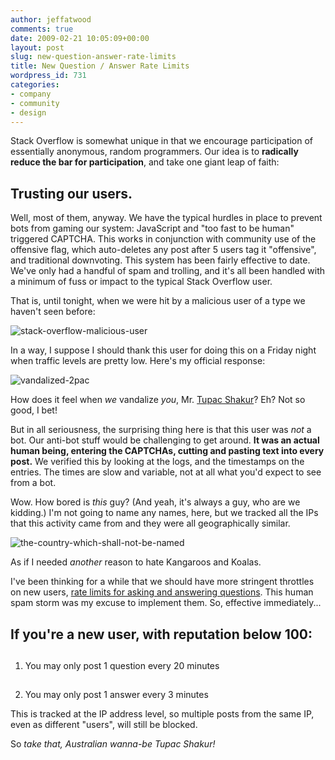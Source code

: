 ```yaml
---
author: jeffatwood
comments: true
date: 2009-02-21 10:05:09+00:00
layout: post
slug: new-question-answer-rate-limits
title: New Question / Answer Rate Limits
wordpress_id: 731
categories:
- company
- community
- design
---
```



Stack Overflow is somewhat unique in that we encourage participation of essentially anonymous, random programmers. Our idea is to **radically reduce the bar for participation**, and take one giant leap of faith:





## Trusting our users.





Well, most of them, anyway. We have the typical hurdles in place to prevent bots from gaming our system: JavaScript and "too fast to be human" triggered CAPTCHA. This works in conjunction with community use of the offensive flag, which auto-deletes any post after 5 users tag it "offensive", and traditional downvoting. This system has been fairly effective to date. We've only had a handful of spam and trolling, and it's all been handled with a minimum of fuss or impact to the typical Stack Overflow user.



That is, until tonight, when we were hit by a malicious user of a type we haven't seen before:



![stack-overflow-malicious-user](/blog/images/2009-02-21-new-question-answer-rate-limits/stack-overflow-malicious-user.png)



In a way, I suppose I should thank this user for doing this on a Friday night when traffic levels are pretty low. Here's my official response:



![vandalized-2pac](/blog/images/2009-02-21-new-question-answer-rate-limits/vandalized-2pac.jpg)



How does it feel when _we_ vandalize _you_, Mr. [Tupac Shakur](http://en.wikipedia.org/wiki/Tupac_Shakur)? Eh? Not so good, I bet!



But in all seriousness, the surprising thing here is that this user was _not_ a bot. Our anti-bot stuff would be challenging to get around. **It was an actual human being, entering the CAPTCHAs, cutting and pasting text into every post.** We verified this by looking at the logs, and the timestamps on the entries. The times are slow and variable, not at all what you'd expect to see from a bot.



Wow. How bored is _this_ guy? (And yeah, it's always a guy, who are we kidding.) I'm not going to name any names, here, but we tracked all the IPs that this activity came from and they were all geographically similar.



![the-country-which-shall-not-be-named](/blog/images/2009-02-21-new-question-answer-rate-limits/the-country-which-shall-not-be-named.jpg)



As if I needed _another_ reason to hate Kangaroos and Koalas.



I've been thinking for a while that we should have more stringent throttles on new users, [rate limits for asking and answering questions](http://stackoverflow.uservoice.com/pages/general/suggestions/126742-limit-the-rate-at-which-a-user-can-submit-questions). This human spam storm was my excuse to implement them. So, effective immediately...





## If you're a new user, with reputation below 100:










## 
  1. You may only post 1 question every 20 minutes




## 
  2. You may only post 1 answer every 3 minutes






This is tracked at the IP address level, so multiple posts from the same IP, even as different "users", will still be blocked.



So _take that, Australian wanna-be Tupac Shakur!_





